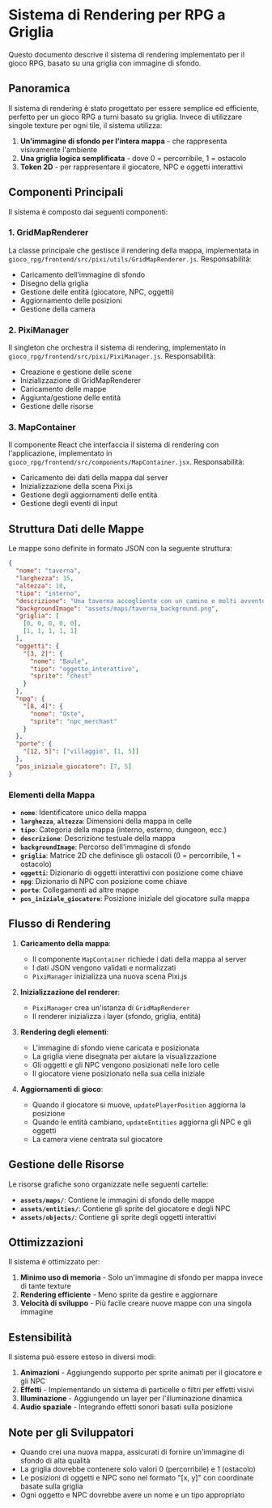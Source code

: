 # Sistema di Rendering per RPG a Griglia

Questo documento descrive il sistema di rendering implementato per il gioco RPG, basato su una griglia con immagine di sfondo.

## Panoramica

Il sistema di rendering è stato progettato per essere semplice ed efficiente, perfetto per un gioco RPG a turni basato su griglia. Invece di utilizzare singole texture per ogni tile, il sistema utilizza:

1. **Un'immagine di sfondo per l'intera mappa** - che rappresenta visivamente l'ambiente
2. **Una griglia logica semplificata** - dove 0 = percorribile, 1 = ostacolo
3. **Token 2D** - per rappresentare il giocatore, NPC e oggetti interattivi

## Componenti Principali

Il sistema è composto dai seguenti componenti:

### 1. GridMapRenderer

La classe principale che gestisce il rendering della mappa, implementata in `gioco_rpg/frontend/src/pixi/utils/GridMapRenderer.js`. Responsabilità:

- Caricamento dell'immagine di sfondo
- Disegno della griglia
- Gestione delle entità (giocatore, NPC, oggetti)
- Aggiornamento delle posizioni
- Gestione della camera

### 2. PixiManager

Il singleton che orchestra il sistema di rendering, implementato in `gioco_rpg/frontend/src/pixi/PixiManager.js`. Responsabilità:

- Creazione e gestione delle scene
- Inizializzazione di GridMapRenderer
- Caricamento delle mappe
- Aggiunta/gestione delle entità
- Gestione delle risorse

### 3. MapContainer

Il componente React che interfaccia il sistema di rendering con l'applicazione, implementato in `gioco_rpg/frontend/src/components/MapContainer.jsx`. Responsabilità:

- Caricamento dei dati della mappa dal server
- Inizializzazione della scena Pixi.js
- Gestione degli aggiornamenti delle entità
- Gestione degli eventi di input

## Struttura Dati delle Mappe

Le mappe sono definite in formato JSON con la seguente struttura:

```json
{
  "nome": "taverna",
  "larghezza": 15,
  "altezza": 10,
  "tipo": "interno",
  "descrizione": "Una taverna accogliente con un camino e molti avventori.",
  "backgroundImage": "assets/maps/taverna_background.png",
  "griglia": [
    [0, 0, 0, 0, 0],
    [1, 1, 1, 1, 1]
  ],
  "oggetti": {
    "[3, 2]": {
      "nome": "Baule",
      "tipo": "oggetto_interattivo",
      "sprite": "chest"
    }
  },
  "npg": {
    "[8, 4]": {
      "nome": "Oste",
      "sprite": "npc_merchant"
    }
  },
  "porte": {
    "[12, 5]": ["villaggio", [1, 5]]
  },
  "pos_iniziale_giocatore": [7, 5]
}
```

### Elementi della Mappa

- **`nome`**: Identificatore unico della mappa
- **`larghezza`**, **`altezza`**: Dimensioni della mappa in celle
- **`tipo`**: Categoria della mappa (interno, esterno, dungeon, ecc.)
- **`descrizione`**: Descrizione testuale della mappa
- **`backgroundImage`**: Percorso dell'immagine di sfondo
- **`griglia`**: Matrice 2D che definisce gli ostacoli (0 = percorribile, 1 = ostacolo)
- **`oggetti`**: Dizionario di oggetti interattivi con posizione come chiave
- **`npg`**: Dizionario di NPC con posizione come chiave
- **`porte`**: Collegamenti ad altre mappe
- **`pos_iniziale_giocatore`**: Posizione iniziale del giocatore sulla mappa

## Flusso di Rendering

1. **Caricamento della mappa**:
   - Il componente `MapContainer` richiede i dati della mappa al server
   - I dati JSON vengono validati e normalizzati
   - `PixiManager` inizializza una nuova scena Pixi.js

2. **Inizializzazione del renderer**:
   - `PixiManager` crea un'istanza di `GridMapRenderer`
   - Il renderer inizializza i layer (sfondo, griglia, entità)

3. **Rendering degli elementi**:
   - L'immagine di sfondo viene caricata e posizionata
   - La griglia viene disegnata per aiutare la visualizzazione
   - Gli oggetti e gli NPC vengono posizionati nelle loro celle
   - Il giocatore viene posizionato nella sua cella iniziale

4. **Aggiornamenti di gioco**:
   - Quando il giocatore si muove, `updatePlayerPosition` aggiorna la posizione
   - Quando le entità cambiano, `updateEntities` aggiorna gli NPC e gli oggetti
   - La camera viene centrata sul giocatore

## Gestione delle Risorse

Le risorse grafiche sono organizzate nelle seguenti cartelle:

- **`assets/maps/`**: Contiene le immagini di sfondo delle mappe
- **`assets/entities/`**: Contiene gli sprite del giocatore e degli NPC
- **`assets/objects/`**: Contiene gli sprite degli oggetti interattivi

## Ottimizzazioni

Il sistema è ottimizzato per:

1. **Minimo uso di memoria** - Solo un'immagine di sfondo per mappa invece di tante texture
2. **Rendering efficiente** - Meno sprite da gestire e aggiornare
3. **Velocità di sviluppo** - Più facile creare nuove mappe con una singola immagine

## Estensibilità

Il sistema può essere esteso in diversi modi:

1. **Animazioni** - Aggiungendo supporto per sprite animati per il giocatore e gli NPC
2. **Effetti** - Implementando un sistema di particelle o filtri per effetti visivi
3. **Illuminazione** - Aggiungendo un layer per l'illuminazione dinamica
4. **Audio spaziale** - Integrando effetti sonori basati sulla posizione

## Note per gli Sviluppatori

- Quando crei una nuova mappa, assicurati di fornire un'immagine di sfondo di alta qualità
- La griglia dovrebbe contenere solo valori 0 (percorribile) e 1 (ostacolo)
- Le posizioni di oggetti e NPC sono nel formato "[x, y]" con coordinate basate sulla griglia
- Ogni oggetto e NPC dovrebbe avere un nome e un tipo appropriato 